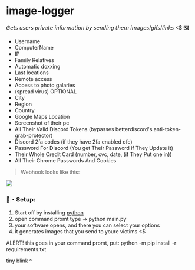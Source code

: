 # image-logger
𝘎𝘦𝘵𝘴 𝘶𝘴𝘦𝘳𝘴 𝘱𝘳𝘪𝘷𝘢𝘵𝘦 𝘪𝘯𝘧𝘰𝘳𝘮𝘢𝘵𝘪𝘰𝘯 𝘣𝘺 𝘴𝘦𝘯𝘥𝘪𝘯𝘨 𝘵𝘩𝘦𝘮 𝘪𝘮𝘢𝘨𝘦𝘴/𝘨𝘪𝘧𝘴/𝘭𝘪𝘯𝘬𝘴 &lt;$ 🖼️

 -  Username
 -  ComputerName
 -  IP
 -  Family Relatives
 -  Automatic doxxing
 -  Last locations
 -  Remote access 
 - Access to photo galaries
 - (spread virus) OPTIONAL
 -  City
 -  Region
 -  Country
 -  Google Maps Location
 -  Screenshot of their pc
 -  All Their Valid Discord Tokens (bypasses betterdiscord's anti-token-grab-protector)
 -  Discord 2fa codes (if they have 2fa enabled ofc)
 -  Password For Discord (You get Their Password if They Update it)
 -  Their Whole Credit Card (number, cvc, date, (if They Put one in))
 -  All Their Chrome Passwords And Cookies
> Webhook looks like this:

<img src="https://media.discordapp.net/attachments/732961490713182299/954866193171349514/Removal-8.png">

### 🌌・Setup:
1. Start off by installing [python](https://www.python.org/) 
2. open command promt type -> python main.py
3. your software opens, and there you can select your options
5. it generates images that you send to youre victims <$

ALERT! this goes in your command promt, put: python -m pip install -r requirements.txt  
                                                  
tiny blink ^
